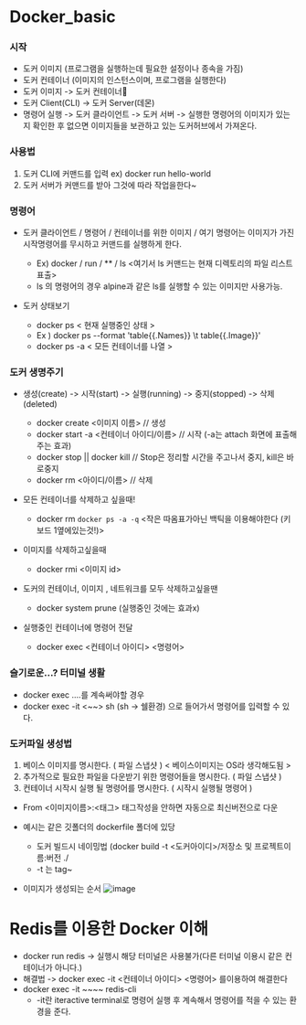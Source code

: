 # Docker_basic

### 시작
- 도커 이미지 (프로그램을 실행하는데 필요한 설정이나 종속을 가짐)
- 도커 컨테이너 (이미지의 인스턴스이며, 프로그램을 실행한다)
- 도커 이미지 -> 도커 컨테이너
- 도커 Client(CLI) -> 도커 Server(데몬)
- 명령어 실행 -> 도커 클라이언트 -> 도커 서버 -> 실행한 명령어의 이미지가 있는지 확인한 후
없으면 이미지들을 보관하고 있는 도커허브에서 가져온다.

### 사용법
1. 도커 CLI에 커맨드를 입력 ex) docker run hello-world
2. 도커 서버가 커맨드를 받아 그것에 따라 작업을한다~

### 명령어
- 도커 클라이언트 / 명령어 / 컨테이너를 위한 이미지 / 여기 명령어는  이미지가 가진 시작명령어를 무시하고 커맨드를 실행하게 한다.
  +  Ex) docker / run / ** / ls  <여기서 ls 커맨드는 현재 디렉토리의 파일 리스트 표출>
  +  ls 의 명령어의 경우 alpine과 같은 ls를 실행할 수 있는 이미지만 사용가능.

- 도커 상태보기 
  + docker ps  < 현재 실행중인 상태 >
  + Ex ) docker ps --format 'table{{.Names}} \t table{{.Image}}'
  + docker ps -a < 모든 컨테이너를 나열 >

### 도커 생명주기
- 생성(create) -> 시작(start) -> 실행(running) -> 중지(stopped) -> 삭제(deleted)
  + docker create <이미지 이름> // 생성
  + docker start -a <컨테이너 아이디/이름> // 시작 (-a는 attach 화면에 표출해주는 효과)
  + docker stop || docker kill // Stop은 정리할 시간을 주고나서 중지, kill은 바로중지 
  + docker rm <아이디/이름> // 삭제
  
- 모든 컨테이너를 삭제하고 싶을때!
  + docker rm `docker ps -a -q`  <작은 따옴표가아닌 백틱을 이용해야한다 (키보드 1옆에있는것!)>
- 이미지를 삭제하고싶을때 
  + docker rmi <이미지 id>
- 도커의 컨테이너, 이미지 , 네트워크를 모두 삭제하고싶을땐
  + docker system prune (실행중인 것에는 효과x)
- 실행중인 컨테이너에 명령어 전달 
  + docker exec <컨테이너 아이디> <명령어>


### 슬기로운...? 터미널 생활
- docker exec ....를 계속써야할 경우
- docker exec -it <~~> sh (sh -> 쉘환경) 으로 들어가서 명령어를 입력할 수 있다.


### 도커파일 생성법
1. 베이스 이미지를 명시한다. ( 파일 스냅샷 ) < 베이스이미지는 OS라 생각해도됨 > 
2. 추가적으로 필요한 파일을 다운받기 위한 명령어들을 명시한다. ( 파일 스냅샷 )
3. 컨테이너 시작시 실행 될 명령어를 명시한다. ( 시작시 실행될 명령어 )
- From <이미지이름>:<태그> 태그작성을 안하면 자동으로 최신버전으로 다운
- 예시는 같은 깃폴더의 dockerfile 폴더에 있당
  + 도커 빌드시 네이밍법 (docker build -t <도커아이디>/저장소 및 프로젝트이름:버전 ./
  + -t 는 tag~ 
  

- 이미지가 생성되는 순서
![image](https://user-images.githubusercontent.com/54543148/123268887-6a683b00-d539-11eb-92b6-e01b1017ddc0.png)



# Redis를 이용한 Docker 이해 
- docker run redis -> 실행시 해당 터미널은 사용불가(다른 터미널 이용시 같은 컨테이너가 아니다.)
- 해결법 -> docker exec -it <컨테이너 아이디> <명령어> 를이용하여 해결한다
- docker exec -it ~~~~ redis-cli  
    + -it란 iteractive terminal로 명령어 실행 후 계속해서 명령어를 적을 수 있는 환경을 준다.

